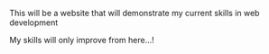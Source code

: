 This will be a website that will demonstrate my current skills in web development

My skills will only improve from here...!
